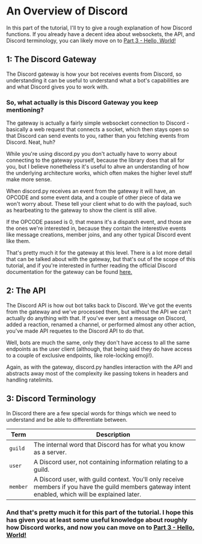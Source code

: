 # An Overview of Discord

In this part of the tutorial, I'll try to give a rough explanation of how Discord functions. If you already have a decent idea about websockets, the API, and Discord terminology, you can likely move on to [Part 3 - Hello, World!](./part3.md)

## 1: The Discord Gateway

The Discord gateway is how your bot receives events from Discord, so understanding it can be useful to understand what a bot's capabilities are and what Discord gives you to work with.

### So, what actually **is** this Discord Gateway you keep mentioning?

The gateway is actually a fairly simple websocket connection to Discord - basically a web request that connects a socket, which then stays open so that Discord can send events to you, rather than you fetching events from Discord. Neat, huh?

While you're using discord&#46;py you don't actually have to worry about connecting to the gateway yourself, because the library does that all for you, but I believe nonetheless it's useful to ahve an understanding of how the underlying architecture works, which often makes the higher level stuff make more sense.

When discord&#46;py receives an event from the gateway it will have, an OPCODE and some event data, and a couple of other piece of data we won't worry about. These tell your client what to do with the payload, such as hearbeating to the gateway to show the client is still alive.

If the OPCODE passed is 0, that means it's a dispatch event, and those are the ones we're interested in, because they contain the interestive events like message creations, member joins, and any other typical Discord event like them.

That's pretty much it for the gateway at this level. There is a lot more detail that can be talked about with the gateway, but that's out of the scope of this tutorial, and if you're interested in further reading the official Discord documentation for the gateway can be found [here.](https://discord.com/developers/docs/topics/gateway)

## 2: The API

The Discord API is how out bot talks back to Discord. We've got the events from the gateway and we've processed them, but without the API we can't actually do anything with that. If you've ever sent a message on Discord, added a reaction, renamed a channel, or performed almost any other action, you've made API requetes to the Discord API to do that.

Well, bots are much the same, only they don't have access to all the same endpoints as the user client (although, that being said they do have access to a couple of exclusive endpoints, like role-locking emoji!).

Again, as with the gateway, discord&#46;py handles interaction with the API and abstracts away most of the complexity ike passing tokens in headers and handling ratelimits.

## 3: Discord Terminology

In Discord there are a few special words for things which we need to understand and be able to differentiate between.

|Term|Description|
|---|---|
|`guild`|The internal word that Discord has for what you know as a server.|
|`user`|A Discord user, not containing information relating to a guild.|
|`member`|A Discord user, with guild context. You'll only receive members if you have the guild members gateway intent enabled, which will be explained later.|

### And that's pretty much it for this part of the tutorial. I hope this has given you at least some useful knowledge about roughly how Discord works, and now you can move on to [Part 3 - Hello, World!](./part3.md)